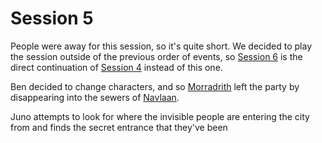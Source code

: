 # Session 5
People were away for this session, so it's quite short. We decided to play the session outside of the previous order of events, so [Session 6](Session%206.md) is the direct continuation of [Session 4](Session%204.md) instead of this one.

Ben decided to change characters, and so [Morradrith](../../Player%20Characters/Morradrith.md) left the party by disappearing into the sewers of [Navlaan](../../Locations/Carthus/Navlaan).

Juno attempts to look for where the invisible people are entering the city from and finds the secret entrance that they've been